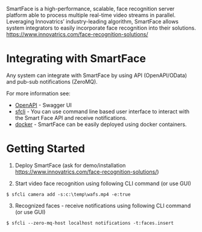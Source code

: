 SmartFace is a high-performance, scalable, face recognition server platform able to process multiple real-time video streams in parallel. Leveraging Innovatrics’ industry-leading algorithm, SmartFace allows system integrators to easily incorporate face recognition into their solutions. https://www.innovatrics.com/face-recognition-solutions/

# Integrating with SmartFace
Any system can integrate with SmartFace by using API (OpenAPI/OData) and pub-sub notifications (ZeroMQ).

For more information see:
* [OpenAPI](https://innovatrics.github.io/smartface/?url=https://raw.githubusercontent.com/innovatrics/smartface/SmartFace_5_2024_01_04/api/swagger.json) - Swagger UI
* [sfcli](https://github.com/innovatrics/sfcli) - You can use command line based user interface to interact with the Smart Face API and receive notifications.
* [docker](sf-docker) - SmartFace can be easily deployed using docker containers. 

# Getting Started
1. Deploy SmartFace (ask for demo/installation https://www.innovatrics.com/face-recognition-solutions/)

2. Start video face recognition using following CLI command (or use GUI)
```
$ sfcli camera add -s:c:\temp\wafs.mp4 -e:true
```

3. Recognized faces - receive notifications using following CLI command (or use GUI)
```
$ sfcli --zero-mq-host localhost notifications -t:faces.insert
```
